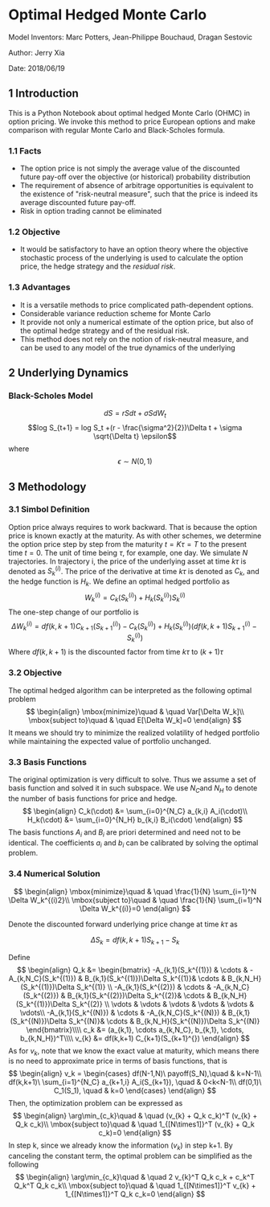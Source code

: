 # Optimal Hedged Monte Carlo

Model Inventors: Marc Potters, Jean-Philippe Bouchaud, Dragan Sestovic

Author: Jerry Xia

Date: 2018/06/19

## 1 Introduction

This is a Python Notebook about optimal hedged Monte Carlo (OHMC) in option pricing. We invoke this method to price European options and make comparison with regular Monte Carlo and Black-Scholes formula.

### 1.1 Facts
* The option price is not simply the average value of the discounted future pay-off over the objective (or historical) probability distribution
* The requirement of absence of arbitrage opportunities is equivalent to the existence of "risk-neutral measure", such that the price is indeed its average discounted future pay-off.
* Risk in option trading cannot be eliminated

### 1.2 Objective
* It would be satisfactory to have an option theory where the objective stochastic process of the underlying is used to calculate the option price, the hedge strategy and the *residual risk*.

### 1.3 Advantages
* It is a versatile methods to price complicated path-dependent options.
* Considerable variance reduction scheme for Monte Carlo
* It provide not only a numerical estimate of the option price, but also of the optimal hedge strategy and of the residual risk.
* This method does not rely on the notion of risk-neutral measure, and can be used to any model of the true dynamics of the underlying

## 2 Underlying Dynamics

### Black-Scholes Model
$$dS = r S dt + \sigma S dW_t$$
$$log S_{t+1} = log S_t +(r - \frac{\sigma^2}{2})\Delta t + \sigma \sqrt{\Delta t} \epsilon$$
where
    $$\epsilon \sim N(0,1)$$

## 3 Methodology

### 3.1 Simbol Definition
Option price always requires to work backward. That is because the option price is known exactly at the maturity. As with other schemes, we determine the option price step by step from the maturity $t=K\tau=T$ to the present time $t=0$. The unit of time being $\tau$, for example, one day. We simulate $N$ trajectories. In trajectory i, the price of the underlying asset at time $k\tau$ is denoted as $S_k^{(i)}$. The price of the derivative at time $k\tau$ is denoted as $C_k$, and the hedge function is $H_k$. We define an optimal hedged portfolio as
$$W_k^{(i)} = C_k(S_k^{(i)}) + H_k(S_k^{(i)})S_k^{(i)}$$
The one-step change of our portfolio is
$$\Delta W_k^{(i)}= df(k,k+1) C_{k+1}(S_{k+1}^{(i)}) - C_k(S_k^{(i)}) + H_k(S_{k}^{(i)}) (df(k,k+1) S_{k+1}^{(i)} - S_{k}^{(i)})$$
Where $df(k,k+1)$ is the discounted factor from time $k\tau$ to $(k+1) \tau$

### 3.2 Objective
The optimal hedged algorithm can be interpreted as the following optimal problem
$$
\begin{align}
\mbox{minimize}\quad & \quad Var[\Delta W_k]\\
\mbox{subject to}\quad & \quad E[\Delta W_k]=0
\end{align}
$$
It means we should try to minimize the realized volatility of hedged portfolio while maintaining the expected value of portfolio unchanged.

### 3.3 Basis Functions
The original optimization is very difficult to solve. Thus we assume a set of basis function and solved it in such subspace. We use $N_C$and $N_H$ to denote the number of basis functions for price and hedge.
$$
\begin{align}
C_k(\cdot) &= \sum_{i=0}^{N_C} a_{k,i} A_i(\cdot)\\
H_k(\cdot) &= \sum_{i=0}^{N_H} b_{k,i} B_i(\cdot)
\end{align}
$$
The basis functions $A_i$ and $B_i$ are priori determined and need not to be identical. The coefficients $a_i$ and $b_i$ can be calibrated by solving the optimal problem.

### 3.4 Numerical Solution
$$
\begin{align}
\mbox{minimize}\quad & \quad \frac{1}{N} \sum_{i=1}^N \Delta W_k^{(i)2}\\
\mbox{subject to}\quad & \quad \frac{1}{N} \sum_{i=1}^N \Delta W_k^{(i)}=0
\end{align}
$$

Denote the discounted forward underlying price change at time $k\tau$ as

$$\Delta S_k = df(k,k+1) S_{k+1} - S_k$$

Define
$$
\begin{align}
Q_k &= \begin{bmatrix}
    -A_{k,1}(S_k^{(1)}) & \cdots & -A_{k,N_C}(S_k^{(1)}) & B_{k,1}(S_k^{(1)})\Delta S_k^{(1)}& \cdots  & B_{k,N_H}(S_k^{(1)})\Delta S_k^{(1)} \\
    -A_{k,1}(S_k^{(2)}) & \cdots & -A_{k,N_C}(S_k^{(2)}) & B_{k,1}(S_k^{(2)})\Delta S_k^{(2)}& \cdots  & B_{k,N_H}(S_k^{(1)})\Delta S_k^{(2)} \\
    \vdots & \vdots & \vdots & \vdots & \vdots & \vdots\\
    -A_{k,1}(S_k^{(N)}) & \cdots & -A_{k,N_C}(S_k^{(N)}) & B_{k,1}(S_k^{(N)})\Delta S_k^{(N)}& \cdots  & B_{k,N_H}(S_k^{(N)})\Delta S_k^{(N)}
    \end{bmatrix}\\\\
c_k &= (a_{k,1}, \cdots a_{k,N_C}, b_{k,1}, \cdots, b_{k,N_H})^T\\\\
v_{k} &= df(k,k+1) C_{k+1}(S_{k+1}^{})
\end{align}
$$
As for $v_k$, note that we know the exact value at maturity, which means there is no need to approximate price in terms of basis functions, that is
$$
\begin{align}
v_k = \begin{cases}
df(N-1,N)\ payoff(S_N),\quad & k=N-1\\
df(k,k+1)\ \sum_{i=1}^{N_C} a_{k+1,i} A_i(S_{k+1}), \quad & 0<k<N-1\\
df(0,1)\ C_1(S_1), \quad & k=0
\end{cases}
\end{align}
$$
Then, the optimization problem can be expressed as
$$
\begin{align}
\arg\min_{c_k}\quad & \quad (v_{k} + Q_k c_k)^T (v_{k} + Q_k c_k)\\
\mbox{subject to}\quad & \quad 1_{[N\times1]}^T (v_{k}  + Q_k c_k)=0
\end{align}
$$
In step k, since we already know the information ($v_{k}$) in step k+1. By canceling the constant term, the optimal problem can be simplified as the following 
$$
\begin{align}
\arg\min_{c_k}\quad & \quad 2 v_{k}^T Q_k c_k + c_k^T Q_k^T Q_k c_k\\
\mbox{subject to}\quad & \quad 1_{[N\times1]}^T v_{k}  + 1_{[N\times1]}^T Q_k c_k=0
\end{align}
$$